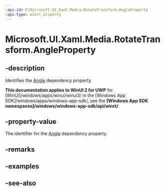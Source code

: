 ```yaml
---
-api-id: P:Microsoft.UI.Xaml.Media.RotateTransform.AngleProperty
-api-type: winrt property
---
```


<!-- Property syntax
public Windows.UI.Xaml.DependencyProperty AngleProperty { get; }
-->

# Microsoft.UI.Xaml.Media.RotateTransform.AngleProperty

## -description
Identifies the [Angle](rotatetransform_angle.md) dependency property.

**This documentation applies to WinUI 2 for UWP** for [WinUI]/windows/apps/winui/winui3/ in the [Windows App SDK]/windows/apps/windows-app-sdk/, see the **[Windows App SDK namespaces]/windows/windows-app-sdk/api/winrt/**.

## -property-value
The identifier for the [Angle](rotatetransform_angle.md) dependency property.

## -remarks

## -examples

## -see-also

